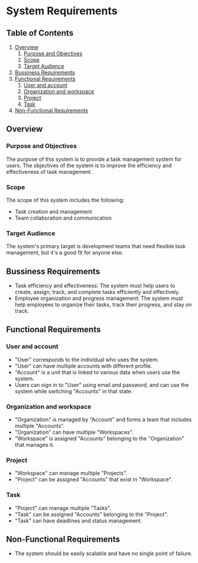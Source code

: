 # System Requirements


## Table of Contents

1. [Overview](#overview)
    1. [Purpose and Objectives](#purpose-and-objectives)
    1. [Scope](#scope)
    1. [Target Audience](#target-audience)
1. [Bussiness Requirements](#bussiness-requirements)
1. [Functional Requirements](#functional-requirements)
    1. [User and account](#user-and-account)
    1. [Organization and workspace](#organization-and-workspace)
    1. [Project](#project)
    1. [Task](#task)
1. [Non-Functional Requirements](#non-functional-requirements)


## Overview

### Purpose and Objectives

The purpose of this system is to provide a task management system for users.
The objectives of the system is to improve the efficiency and effectiveness of
task management.

### Scope

The scope of this system includes the following:

- Task creation and management
- Team collaboration and communication

### Target Audience

The system's primary target is development teams that need flexible task
management, but it's a good fit for anyone else.


## Bussiness Requirements

- Task efficiency and effectiveness: The system must help users to create,
  assign, track, and complete tasks efficiently and effectively.
- Employee organization and progress management: The system must help employees
  to organize their tasks, track their progress, and stay on track.


## Functional Requirements

### User and account

- "User" corresponds to the individual who uses the system.
- "User" can have multiple accounts with different profile.
- "Account" is a unit that is linked to various data when users use the system.
- Users can sign in to "User" using email and password, and can use the system
  while switching "Accounts" in that state.

### Organization and workspace

- "Organization" is managed by "Account" and forms a team that includes
  multiple "Accounts".
- "Organization" can have multiple "Workspaces".
- "Workspace" is assigned "Accounts" belonging to the "Organization" that
  manages it.

### Project

- "Workspace" can manage multiple "Projects".
- "Project" can be assigned "Accounts" that exist in "Workspace".

### Task

- "Project" can manage multiple "Tasks".
- "Task" can be assigned "Accounts" belonging to the "Project".
- "Task" can have deadlines and status management.


## Non-Functional Requirements

- The system should be easily scalable and have no single point of failure.
